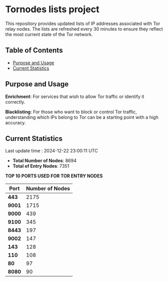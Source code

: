 # Tornodes lists project

This repository provides updated lists of IP addresses associated with Tor relay nodes. The lists are refreshed every 30 minutes to ensure they reflect the most current state of the Tor network.

## Table of Contents

- [Purpose and Usage](#purpose-and-usage)
- [Current Statistics](#current-statistics)


## Purpose and Usage

**Enrichment**: For services that wish to allow Tor traffic or identify it correctly.

**Blacklisting**: For those who want to block or control Tor traffic, understanding which IPs belong to Tor can be a starting point with a high accuracy.

## Current Statistics

Last update time : 2024-12-22 23:00:11 UTC

- **Total Number of Nodes**: 8694
- **Total of Entry Nodes**: 7351

**TOP 10 PORTS USED FOR TOR ENTRY NODES**

| **Port** | **Number of Nodes** |
|------|-----------------|
| **443**   | 2175  |
| **9001**   | 1715  |
| **9000**   | 439  |
| **9100**   | 345  |
| **8443**   | 197  |
| **9002**   | 147  |
| **143**   | 128  |
| **110**   | 108  |
| **80**   | 97  |
| **8080**   | 90  |

